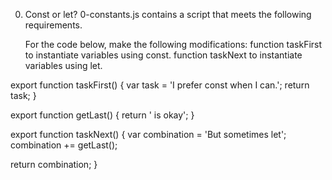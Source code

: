  0. Const or let?
0-constants.js contains a script that meets the following requirements.

    For the code below, make the following modifications:
        function taskFirst to instantiate variables using const.
        function taskNext to instantiate variables using let.

export function taskFirst() {
  var task = 'I prefer const when I can.';
  return task;
}

export function getLast() {
  return ' is okay';
}

export function taskNext() {
  var combination = 'But sometimes let';
  combination += getLast();

  return combination;
}
